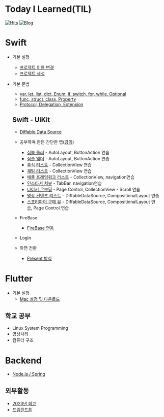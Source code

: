 # Today I Learned(TIL)
[![Hits](https://hits.seeyoufarm.com/api/count/incr/badge.svg?url=https%3A%2F%2Fgithub.com%2Falstjr7437%2FTIL&count_bg=%23499CF3&title_bg=%23000000&icon=adguard.svg&icon_color=%23FFFFFF&title=See&edge_flat=false)](https://hits.seeyoufarm.com)
[![Blog](https://img.shields.io/badge/Velog-velog.io/@alstjr7437-blue.svg)](https://velog.io/@alstjr7437)

# Swift
* 기본 설정
  * [프로젝트 이름 변경](https://velog.io/@alstjr7437/%ED%94%84%EB%A1%9C%EC%A0%9D%ED%8A%B8-%EC%9D%B4%EB%A6%84-%EB%B3%80%EA%B2%BD-iOS)
  * [프로젝트 생성](https://velog.io/@alstjr7437/iOS-%EC%B2%AB-%ED%94%84%EB%A1%9C%EC%A0%9D%ED%8A%B8-%EC%83%9D%EC%84%B1)
* 기본 문법
  * [var, let, list, dict, Enum, if, switch, for, while, Optional](https://github.com/alstjr7437/TIL/blob/main/Swift/syntax/basic.md)
  * [func, struct, class, Property](https://github.com/alstjr7437/TIL/blob/main/Swift/syntax/basic2.md)
  * [Protocol, Delegation, Extension](https://github.com/alstjr7437/TIL/blob/main/Swift/syntax/basic3.md)

  ## Swift - UiKit
  * [Diffable Data Source](https://github.com/alstjr7437/TIL/blob/main/Swift/Uikit/diffable_datasource/diffable_datasource.md)
  * 공부하며 만든 간단한 앱([강의](https://fastcampus.co.kr/dev_online_iosbible))
    * [심볼 롤러](https://github.com/alstjr7437/TIL/blob/main/Swift/Uikit/Study/SymbolRoller/SymbolRoller.md) - AutoLayout, ButtonAction 연습
    * [심플 웨더](https://github.com/alstjr7437/TIL/blob/main/Swift/Uikit/Study/SimpleWeather/SimpleWeather.md) - AutoLayout, ButtonAction 연습
    * [주식 리스트](https://github.com/alstjr7437/TIL/blob/main/Swift/Uikit/Study/StockRank/StockRank.md) - CollectionView 연습
    * [채팅 리스트](https://github.com/alstjr7437/TIL/blob/main/Swift/Uikit/Study/ChatList/ChatList.md) - CollectionView 연습
    * [애플 프레임워크 리스트](https://github.com/alstjr7437/TIL/blob/main/Swift/Uikit/Study/AppleFramework/AppleFramework.md) - CollectionView, navigation연습
    * [인스타서 치뷰](https://github.com/alstjr7437/TIL/blob/main/Swift/Uikit/Study/InstaSearchView/InstaSearchView.md) - TabBar, navigation연습
    * [나이키 온보딩](https://github.com/alstjr7437/TIL/blob/main/Swift/Uikit/Study/NRCOnboarding/NRCOnboarding.md) - Page Control, CollectionView - Scroll 연습
    * [명상 컨텐츠 리스트](https://github.com/alstjr7437/TIL/blob/main/Swift/Uikit/Study/HeadSpaceFocus/HeadSpaceFocus.md) - DiffableDataSource, CompositionalLayout 연습
    * [스포티파이 구매 뷰](https://github.com/alstjr7437/TIL/blob/main/Swift/Uikit/Study/SpotifyPaywall/SpotifyPaywall.md) - DiffableDataSource, CompositionalLayout 연습, Page Control 연습

  * FireBase
    * [FireBase 연동](https://github.com/alstjr7437/TIL/blob/main/Swift/Uikit/Firebase/FireBase.md)
  * Login
  * 화면 전환
    * [Present 방식](https://github.com/alstjr7437/TIL/blob/main/Swift/Uikit/Screen/ScreenTransPresent/ScreenTransPresent.md)

# Flutter
* 기본 설정 
  * [Mac 설정 및 다운로드](https://velog.io/@alstjr7437/MacFlutter-download)
## 학교 공부
* Linux System Programming
* 영상처리
* 컴퓨터 구조

# Backend
  * [Node.js / Spring](https://velog.io/@alstjr7437/Node.jsVsSpring)

## 외부활동
* [2023년 회고](https://velog.io/@alstjr7437/%ED%9A%8C%EA%B3%A0-2023%EB%85%84-%ED%9A%8C%EA%B3%A0)
* [드림랜드톤](https://velog.io/@alstjr7437/DreamLandThon1)
